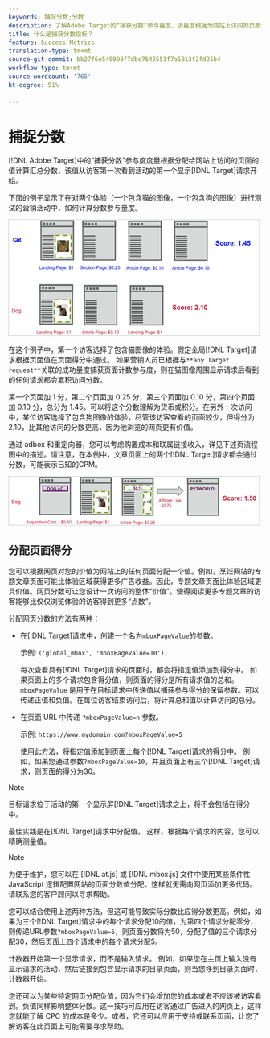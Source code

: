 ```yaml
---
keywords: 捕捉分数;分数
description: 了解Adobe Target的“捕获分数”参与量度，该量度根据为网站上访问的页面分配的值计算汇总得分。
title: 什么是捕获分数指标？
feature: Success Metrics
translation-type: tm+mt
source-git-commit: bb27f6e540998f7dbe7642551f7a5013f2fd25b4
workflow-type: tm+mt
source-wordcount: '765'
ht-degree: 51%

---
```



# 捕捉分数

[!DNL Adobe Target]中的“捕获分数”参与度度量根据分配给网站上访问的页面的值计算汇总分数，该值从访客第一次看到活动的第一个显示[!DNL Target]请求开始。

下面的例子显示了在对两个体验（一个包含猫的图像，一个包含狗的图像）进行测试的营销活动中，如何计算分数参与量度。

![](assets/example_score.png)

在这个例子中，第一个访客选择了包含猫图像的体验。假定全局[!DNL Target]请求根据页面值在页面得分中通过。 如果营销人员已根据与`**any Target request**`关联的成功量度捕获页面计数参与度，则在猫图像周围显示请求后看到的任何请求都会累积访问分数。

第一个页面加 1 分，第二个页面加 0.25 分，第三个页面加 0.10 分，第四个页面加 0.10 分，总分为 1.45。可以将这个分数理解为货币或积分。在另外一次访问中，某位访客选择了包含狗图像的体验，尽管该访客查看的页面较少，但得分为 2.10，比其他访问的分数更高，因为他浏览的网页更有价值。

通过 adbox 和重定向器，您可以考虑购置成本和联属链接收入，详见下述页流程图中的描述。请注意，在本例中，文章页面上的两个[!DNL Target]请求都会通过分数，可能表示已知的CPM。

![](assets/example_score2.png)

## 分配页面得分

您可以根据网页对您的价值为网站上的任何页面分配一个值。例如，烹饪网站的专题文章页面可能比体验区域获得更多广告收益。因此，专题文章页面比体验区域更具价值。网页分数可让您设计一次访问的整体“价值”，使得阅读更多专题文章的访客能够比仅仅浏览体验的访客得到更多“点数”。

分配网页分数的方法有两种：

* 在[!DNL Target]请求中，创建一个名为`mboxPageValue`的参数。

   示例: `('global_mbox', 'mboxPageValue=10');`

   每次查看具有[!DNL Target]请求的页面时，都会将指定值添加到得分中。 如果页面上的多个请求包含得分值，则页面的得分是所有请求值的总和。 `mboxPageValue` 是用于在目标请求中传递值以捕获参与得分的保留参数。可以传递正值和负值。在每位访客结束访问后，将计算总和值以计算访问的总分。

* 在页面 URL 中传递 `?mboxPageValue=n` 参数。

   示例: `https://www.mydomain.com?mboxPageValue=5`

   使用此方法，将指定值添加到页面上每个[!DNL Target]请求的得分中。 例如，如果您通过参数`?mboxPageValue=10`，并且页面上有三个[!DNL Target]请求，则页面的得分为30。

>[!NOTE]
>
>目标请求位于活动的第一个显示屏[!DNL Target]请求之上，将不会包括在得分中。

最佳实践是在[!DNL Target]请求中分配值。 这样，根据每个请求的内容，您可以精确测量值。

>[!NOTE]
>
>为便于维护，您可以在 [!DNL at.js] 或 [!DNL mbox.js] 文件中使用某些条件性 JavaScript 逻辑配置网站的页面分数值分配。这样就无需向网页添加更多代码。请联系您的客户顾问以寻求帮助。

您可以结合使用上述两种方法，但这可能导致实际分数比应得分数更高。例如，如果为三个[!DNL Target]请求中的每个请求分配10的值，为第四个请求分配零分，则传递URL参数`?mboxPageValue=5`，则页面分数将为50，分配了值的三个请求分配30，然后页面上四个请求中的每个请求分配5。

计数器开始第一个显示请求，而不是输入请求。 例如，如果您在主页上输入没有显示请求的活动，然后链接到包含显示请求的目录页面，则当您移到目录页面时，计数器开始。

您还可以为某些特定网页分配负值，因为它们会增加您的成本或者不应该被访客看到。负值同样影响整体分数。这一技巧可应用在访客通过广告进入的网页上，这样您就能了解 CPC 的成本是多少。或者，它还可以应用于支持或联系页面，让您了解访客在此页面上可能需要寻求帮助。
